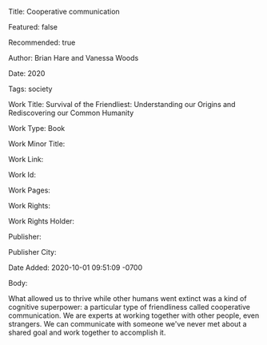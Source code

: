 Title: Cooperative communication

Featured: false

Recommended: true

Author: Brian Hare and Vanessa Woods

Date: 2020

Tags: society

Work Title: Survival of the Friendliest: Understanding our Origins and Rediscovering our Common Humanity

Work Type: Book

Work Minor Title:  

Work Link: 

Work Id:  

Work Pages:  

Work Rights:  

Work Rights Holder:  

Publisher:  

Publisher City:  

Date Added: 2020-10-01 09:51:09 -0700

Body:

What allowed us to thrive while other humans went extinct was a kind of cognitive superpower: a particular type of friendliness called cooperative communication. We are experts at working together with other people, even strangers. We can communicate with someone we've never met about a shared goal and work together to accomplish it. 


